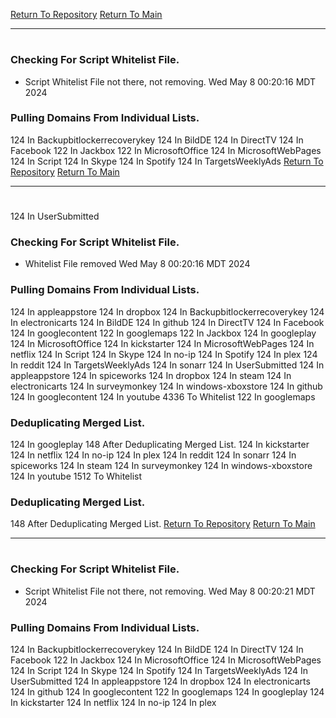 [Return To Repository](https://github.com/DigitalWarrior/piholeparser/)
[Return To Main](https://github.com/DigitalWarrior/piholeparser/blob/master/RecentRunLogs/Mainlog.md)
____________________________________
# 
### Checking For Script Whitelist File.
* Script Whitelist File not there, not removing. Wed May  8 00:20:16 MDT 2024
### Pulling Domains From Individual Lists.
124 In Backupbitlockerrecoverykey
124 In BildDE
124 In DirectTV
124 In Facebook
122 In Jackbox
122 In MicrosoftOffice
124 In MicrosoftWebPages
124 In Script
124 In Skype
124 In Spotify
124 In TargetsWeeklyAds
[Return To Repository](https://github.com/DigitalWarrior/piholeparser/)
[Return To Main](https://github.com/DigitalWarrior/piholeparser/blob/master/RecentRunLogs/Mainlog.md)
____________________________________
# 
124 In UserSubmitted
### Checking For Script Whitelist File.
* Whitelist File removed Wed May  8 00:20:16 MDT 2024
### Pulling Domains From Individual Lists.
124 In appleappstore
124 In dropbox
124 In Backupbitlockerrecoverykey
124 In electronicarts
124 In BildDE
124 In github
124 In DirectTV
124 In Facebook
124 In googlecontent
122 In googlemaps
122 In Jackbox
124 In googleplay
124 In MicrosoftOffice
124 In kickstarter
124 In MicrosoftWebPages
124 In netflix
124 In Script
124 In Skype
124 In no-ip
124 In Spotify
124 In plex
124 In reddit
124 In TargetsWeeklyAds
124 In sonarr
124 In UserSubmitted
124 In appleappstore
124 In spiceworks
124 In dropbox
124 In steam
124 In electronicarts
124 In surveymonkey
124 In windows-xboxstore
124 In github
124 In googlecontent
124 In youtube
4336 To Whitelist
122 In googlemaps
### Deduplicating Merged List.
124 In googleplay
148 After Deduplicating Merged List.
124 In kickstarter
124 In netflix
124 In no-ip
124 In plex
124 In reddit
124 In sonarr
124 In spiceworks
124 In steam
124 In surveymonkey
124 In windows-xboxstore
124 In youtube
1512 To Whitelist
### Deduplicating Merged List.
148 After Deduplicating Merged List.
[Return To Repository](https://github.com/DigitalWarrior/piholeparser/)
[Return To Main](https://github.com/DigitalWarrior/piholeparser/blob/master/RecentRunLogs/Mainlog.md)
____________________________________
# 
### Checking For Script Whitelist File.
* Script Whitelist File not there, not removing. Wed May  8 00:20:21 MDT 2024
### Pulling Domains From Individual Lists.
124 In Backupbitlockerrecoverykey
124 In BildDE
124 In DirectTV
124 In Facebook
122 In Jackbox
124 In MicrosoftOffice
124 In MicrosoftWebPages
124 In Script
124 In Skype
124 In Spotify
124 In TargetsWeeklyAds
124 In UserSubmitted
124 In appleappstore
124 In dropbox
124 In electronicarts
124 In github
124 In googlecontent
122 In googlemaps
124 In googleplay
124 In kickstarter
124 In netflix
124 In no-ip
124 In plex

